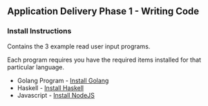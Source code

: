 ## Application Delivery Phase 1 - Writing Code

### Install Instructions

Contains the 3 example read user input programs.

Each program requires you have the required items installed for that particular language.

- Golang Program - [Install Golang](https://go.dev/dl/)
- Haskell - [Install Haskell](https://www.haskell.org/downloads/)
- Javascript - [Install NodeJS](https://nodejs.org/en/download/)
